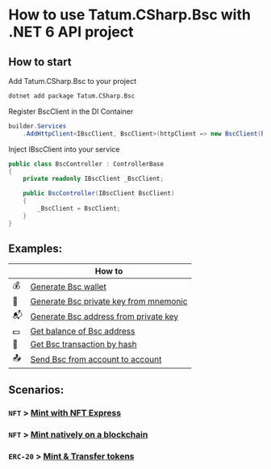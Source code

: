 # How to use Tatum.CSharp.Bsc with .NET 6 API project

## How to start

Add Tatum.CSharp.Bsc to your project

```bash
dotnet add package Tatum.CSharp.Bsc
```

Register BscClient in the DI Container

```csharp
builder.Services
    .AddHttpClient<IBscClient, BscClient>(httpClient => new BscClient(httpClient, apiKey));
```

Inject IBscClient into your service

```csharp
public class BscController : ControllerBase
{
    private readonly IBscClient _BscClient;

    public BscController(IBscClient BscClient)
    {
        _BscClient = BscClient;
    }
}
```
## Examples:

|    | How to                                                                                                                                                                            |
|---|-----------------------------------------------------------------------------------------------------------------------------------------------------------------------------------|
|:moneybag:| [Generate Bsc wallet](https://github.com/tatumio/tatum-csharp/blob/master/Tatum.CSharp.Demo/ExampleServices/Bsc/GenerateWalletExampleService.cs)                        |
|:key:| [Generate Bsc private key from mnemonic](https://github.com/tatumio/tatum-csharp/blob/master/Tatum.CSharp.Demo/ExampleServices/Bsc/GeneratePrivateKeyExampleService.cs) |
|:mailbox_with_mail:| [Generate Bsc address from private key](https://github.com/tatumio/tatum-csharp/blob/master/Tatum.CSharp.Demo/ExampleServices/Bsc/GenerateAddressExampleService.cs) |
|:dollar:| [Get balance of Bsc address](https://github.com/tatumio/tatum-csharp/blob/master/Tatum.CSharp.Demo/ExampleServices/Bsc/GetBalanceExampleService.cs)                |
|:scroll:| [Get Bsc transaction by hash](https://github.com/tatumio/tatum-csharp/blob/master/Tatum.CSharp.Demo/ExampleServices/Bsc/GetTransactionExampleService.cs)           |
|:outbox_tray:| [Send Bsc from account to account](https://github.com/tatumio/tatum-csharp/blob/master/Tatum.CSharp.Demo/ExampleServices/Bsc/BlockchainTransferExampleService.cs)  |


## Scenarios:

### `NFT` > [**Mint** with NFT Express](https://github.com/tatumio/tatum-csharp/blob/master/Bsc/Tatum.CSharp.Bsc.Tests.Integration/Scenarios/MintNftBasic.cs)

### `NFT` > [**Mint** natively on a blockchain](https://github.com/tatumio/tatum-csharp/blob/master/Bsc/Tatum.CSharp.Bsc.Tests.Integration/Scenarios/MintNftNative.cs)

### `ERC-20` > [**Mint & Transfer** tokens](https://github.com/tatumio/tatum-csharp/blob/master/Bsc/Tatum.CSharp.Bsc.Tests.Integration/Scenarios/MintErc20AndTransfer.cs)